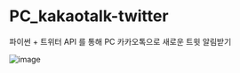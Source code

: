 # PC_kakaotalk-twitter
파이썬 + 트위터 API 를 통해 PC 카카오톡으로 새로운 트윗 알림받기

![image](https://user-images.githubusercontent.com/18027740/137320027-1b70c5da-527b-479c-8b77-748357c0150a.png)
